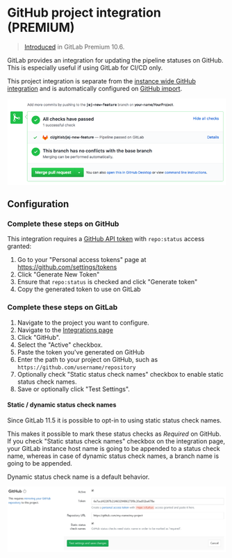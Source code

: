 # GitHub project integration **(PREMIUM)**

> [Introduced](https://gitlab.com/gitlab-org/gitlab-ee/issues/3836) in GitLab Premium 10.6.

GitLab provides an integration for updating the pipeline statuses on GitHub.
This is especially useful if using GitLab for CI/CD only.

This project integration is separate from the [instance wide GitHub integration](../import/github.md#mirroring-and-pipeline-status-sharing)
and is automatically configured on [GitHub import](../../../integration/github.md).

![Pipeline status update on GitHub](img/github_status_check_pipeline_update.png)

## Configuration

### Complete these steps on GitHub

This integration requires a [GitHub API token](https://help.github.com/en/articles/creating-a-personal-access-token-for-the-command-line)
with `repo:status` access granted:

1. Go to your "Personal access tokens" page at <https://github.com/settings/tokens>
1. Click "Generate New Token"
1. Ensure that `repo:status` is checked and click "Generate token"
1. Copy the generated token to use on GitLab

### Complete these steps on GitLab

1. Navigate to the project you want to configure.
1. Navigate to the [Integrations page](project_services.md#accessing-the-project-services)
1. Click "GitHub".
1. Select the "Active" checkbox.
1. Paste the token you've generated on GitHub
1. Enter the path to your project on GitHub, such as `https://github.com/username/repository`
1. Optionally check "Static status check names" checkbox to enable static status check names.
1. Save or optionally click "Test Settings".

#### Static / dynamic status check names

Since GitLab 11.5 it is possible to opt-in to using static status check names.

This makes it possible to mark these status checks as _Required_ on GitHub.
If you check "Static status check names" checkbox on the integration page, your
GitLab instance host name is going to be appended to a status check name,
whereas in case of dynamic status check names, a branch name is going to be
appended.

Dynamic status check name is a default behavior.

![Configure GitHub Project Integration](img/github_configuration.png)
